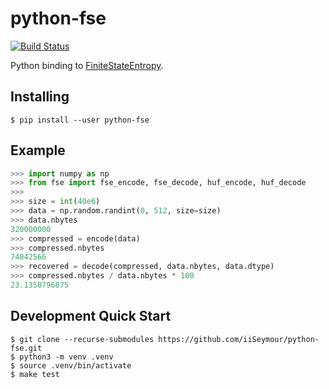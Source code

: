 # python-fse

[![Build Status](https://travis-ci.org/iiSeymour/python-fse.svg?branch=master)](https://travis-ci.org/iiSeymour/pyfse)

Python binding to [FiniteStateEntropy](https://github.com/Cyan4973/FiniteStateEntropy).

## Installing

```
$ pip install --user python-fse
```

## Example

```python
>>> import numpy as np
>>> from fse import fse_encode, fse_decode, huf_encode, huf_decode
>>>
>>> size = int(40e6)
>>> data = np.random.randint(0, 512, size=size)
>>> data.nbytes
320000000
>>> compressed = encode(data)
>>> compressed.nbytes
74042566
>>> recovered = decode(compressed, data.nbytes, data.dtype)
>>> compressed.nbytes / data.nbytes * 100
23.1350796875
```

## Development Quick Start

```
$ git clone --recurse-submodules https://github.com/iiSeymour/python-fse.git
$ python3 -m venv .venv
$ source .venv/bin/activate
$ make test
```
